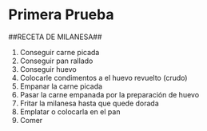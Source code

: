 # Primera Prueba
##RECETA DE MILANESA##

1. Conseguir carne picada
2. Conseguir pan rallado
3. Conseguir huevo
4. Colocarle condimentos a el huevo revuelto (crudo)
5. Empanar la carne picada
6. Pasar la carne empanada por la preparación de huevo
7. Fritar la milanesa hasta que quede dorada
8. Emplatar o colocarla en el pan
9. Comer
